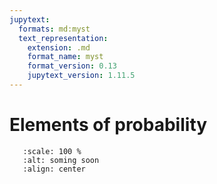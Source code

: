 ```yaml
---
jupytext:
  formats: md:myst
  text_representation:
    extension: .md
    format_name: myst
    format_version: 0.13
    jupytext_version: 1.11.5
---
```


# Elements of probability

```{image} _static/img/coming_soon.png
   :scale: 100 %
   :alt: soming soon
   :align: center
```
